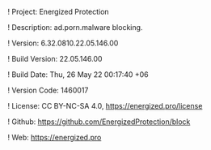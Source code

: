 ! Project: Energized Protection

! Description: ad.porn.malware blocking.

! Version: 6.32.0810.22.05.146.00

! Build Version: 22.05.146.00

! Build Date: Thu, 26 May 22 00:17:40 +06

! Version Code: 1460017

! License: CC BY-NC-SA 4.0, https://energized.pro/license

! Github: https://github.com/EnergizedProtection/block

! Web: https://energized.pro
